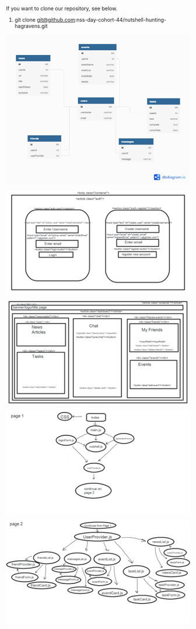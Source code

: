 If you want to clone our repository, see below.

1. git clone git@github.com:nss-day-cohort-44/nutshell-hunting-hagravens.git


![Nutshell-Erd](Nutshell-ERD.png)

![Nutshell-Login-Wireframe](./Nutshell-Login-Wireframe.png)

![Nutshell-Wireframe](./Nutshell-Wireframe.png)

![Nutshell-Dependency1](./Nutshell-Dependency1.png)

![Nutshell-Dependency2](./Nutshell-Dependency2.png)